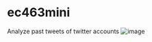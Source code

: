 # ec463mini

Analyze past tweets of twitter accounts
![image](https://user-images.githubusercontent.com/30301917/192165319-1cdeb744-2ad8-496a-b6a6-4631cf928f23.png)

